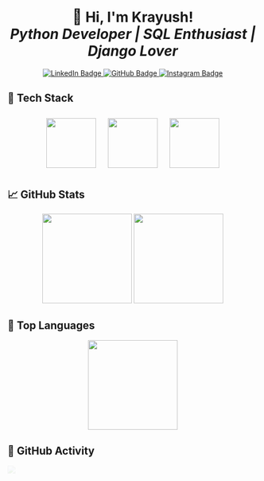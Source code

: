 <h1 align="center">
  <span style="font-size: 30px;">👋</span> Hi, I'm Krayush! <br>
  <i>Python Developer | SQL Enthusiast | Django Lover</i>
</h1>

<p align="center">
  <a href="https://www.linkedin.com/in/kumar-ayush-b0053927b/" target="_blank">
    <img src="https://img.shields.io/badge/LinkedIn-0077B5?style=for-the-badge&logo=linkedin&logoColor=white" alt="LinkedIn Badge"/>
  </a>
  <a href="https://github.com/krayush7" target="_blank">
    <img src="https://img.shields.io/badge/GitHub-181717?style=for-the-badge&logo=github&logoColor=white" alt="GitHub Badge"/>
  </a>
  <a href="https://instagram.com/krayush7" target="_blank">
    <img src="https://img.shields.io/badge/Instagram-E4405F?style=for-the-badge&logo=instagram&logoColor=white" alt="Instagram Badge"/>
  </a>
</p>

## 🚀 Tech Stack

<p align="center">
  <!-- Python Icon -->
  <span class="icon-container">
    <img src="https://img.shields.io/badge/Python-3776AB?style=for-the-badge&logo=python&logoColor=white" />
  </span>
  <!-- SQL Icon -->
  <span class="icon-container">
    <img src="https://img.shields.io/badge/SQL-003B57?style=for-the-badge&logo=postgresql&logoColor=white" />
  </span>
  <!-- Django Icon -->
  <span class="icon-container">
    <img src="https://img.shields.io/badge/Django-092E20?style=for-the-badge&logo=django&logoColor=white" />
  </span>
</p>

## 📈 GitHub Stats

<p align="center">
  <img height="180em" src="https://github-readme-stats.vercel.app/api?username=krayush7&show_icons=true&hide_border=true&count_private=true&hide=prs&theme=radical" />
  <img height="180em" src="https://github-readme-streak-stats.herokuapp.com/?user=krayush7&theme=radical" />
</p>

## 💯 Top Languages

<p align="center">
  <img height="180em" src="https://github-readme-stats.vercel.app/api/top-langs/?username=krayush7&layout=compact&theme=radical" />
</p>

## 🎯 GitHub Activity

<!-- Activity Graph -->
<div class="activity-graph">
  <img src="https://activity-graph.herokuapp.com/graph?username=krayush7&bg_color=2b2d2f&color=ffb6b6&line=ff5722&point=ffffff&area=true&hide_border=true" />
</div>

<style>
  /* CSS Animation for Tech Icons */
  .icon-container img {
    width: 100px; /* Set width of icons */
    margin: 10px;
    transition: transform 0.3s ease, box-shadow 0.3s ease;
  }

  .icon-container img:hover {
    transform: scale(1.2); /* Zoom effect */
    box-shadow: 0 0 10px rgba(0, 0, 0, 0.2); /* Add a shadow */
  }

  /* Simple CSS animation for the activity graph */
  .activity-graph img {
    animation: fadeIn 2s ease-out;
  }

  /* Fade-in animation */
  @keyframes fadeIn {
    0% { opacity: 0; }
    100% { opacity: 1; }
  }
</style>
